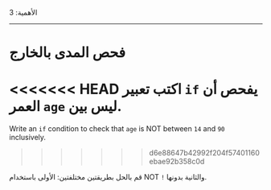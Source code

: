 الأهمية: 3

---

# فحص المدى بالخارج

<<<<<<< HEAD
اكتب تعبير `if` يفحص أن العمر `age` ليس بين.
=======
Write an `if` condition to check that `age` is NOT between `14` and `90` inclusively.
>>>>>>> d6e88647b42992f204f57401160ebae92b358c0d

قم بالحل بطريقتين مختلفتين: الأولى باستخدام NOT `!` والثانية بدونها.
